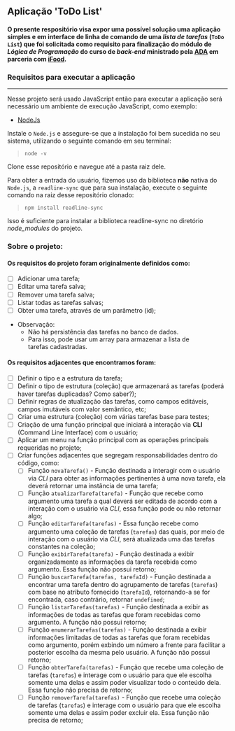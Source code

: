 ## Aplicação 'ToDo List'
#### O presente respositório visa expor uma possível solução uma aplicação simples e em interface de linha de comando de uma _lista de tarefas_ (`ToDo List`) que foi solicitada como requisito para finalização do módulo de _Lógica de Programação_ do curso de _back-end_ ministrado pela [ADA](https://ada.tech/) em parceria com [iFood](https://www.ifood.com.br/).

### Requisitos para executar a aplicação
___
Nesse projeto será usado JavaScript então para executar a aplicação será necessário um ambiente de execução JavaScript, como exemplo:
- [NodeJs](https://nodejs.org/en/download)

Instale o `Node.js` e assegure-se que a instalação foi bem sucedida no seu sistema, utilizando o seguinte comando em seu terminal:
> `node -v`

Clone esse repositório e navegue até a pasta raiz dele.

Para obter a entrada do usuário, fizemos uso da biblioteca **não** nativa do `Node.js`, a `readline-sync` que para sua instalação, execute o seguinte comando na raiz desse repositório clonado:
> `npm install readline-sync`

Isso é suficiente para instalar a biblioteca readline-sync no diretório *node_modules* do projeto.

### Sobre o projeto:
#### Os requisitos do projeto foram originalmente definidos como:
- [ ] Adicionar uma tarefa;
- [ ] Editar uma tarefa salva;
- [ ] Remover uma tarefa salva;
- [ ] Listar todas as tarefas salvas;
- [ ] Obter uma tarefa, através de um parâmetro (id);

- Observação:
    - Não há persistência das tarefas no banco de dados.
    - Para isso, pode usar um array para armazenar a lista de tarefas cadastradas.
#### Os requisitos adjacentes que encontramos foram:
- [ ] Definir o tipo e a estrutura da tarefa;
- [ ] Definir o tipo de estrutura (coleção) que armazenará as tarefas (poderá haver tarefas duplicadas? Como saber?);
- [ ] Definir regras de atualização das tarefas, como campos editáveis, campos imutáveis com valor semântico, etc;
- [ ] Criar uma estrutura (coleção) com várias tarefas base para testes;
- [ ] Criação de uma função principal que iniciará a interação via **CLI** (Command Line Interface) com o usuário;
- [ ] Aplicar um menu na função principal com as operações principais requeridas no projeto;
- [ ] Criar funções adjacentes que segregam responsabilidades dentro do código, como:
    - [ ] Função `novaTarefa()` - Função destinada a interagir com o usuário via *CLI* para obter as informações pertinentes à uma nova tarefa, ela deverá retornar uma instância de uma tarefa;
    - [ ] Função `atualizarTarefa(tarefa)` - Função que recebe como argumento uma tarefa a qual deverá ser editada de acordo com a interação com o usuário via *CLI*, essa função pode ou não retornar algo;
    - [ ] Função `editarTarefa(tarefas)` - Essa função recebe como argumento uma coleção de tarefas (`tarefas`) das quais, por meio de interação com o usuário via *CLI*, será atualizada uma das tarefas constantes na coleção;
    - [ ] Função `exibirTarefa(tarefa)` - Função destinada a exibir organizadamente as informações da tarefa recebida como argumento. Essa função não possui retorno;
    - [ ] Função `buscarTarefa(tarefas, tarefaId)` - Função destinada a encontrar uma tarefa dentro do agrupamento de tarefas (`tarefas`) com base no atributo fornecido (`tarefaId`), retornando-a se for encontrada, caso contrário, retornar `undefined`;
    - [ ] Função `listarTarefas(tarefas)` - Função destinada a exibir as informações de todas as tarefas que foram recebidas como argumento. A função não possui retorno;
    - [ ] Função `enumerarTarefas(tarefas)` - Função destinada a exibir informações limitadas de todas as tarefas que foram recebidas como argumento, porém exbindo um número a frente para facilitar a posterior escolha da mesma pelo usuário. A função não possui retorno;
    - [ ] Função `obterTarefa(tarefas)` - Função que recebe uma coleção de tarefas (`tarefas`) e interage com o usuário para que ele escolha somente uma delas e assim poder visualizar todo o conteúdo dela. Essa função não precisa de retorno;
    - [ ] Função `removerTarefa(tarefas)` - Função que recebe uma coleção de tarefas (`tarefas`) e interage com o usuário para que ele escolha somente uma delas e assim poder excluir ela. Essa função não precisa de retorno;
